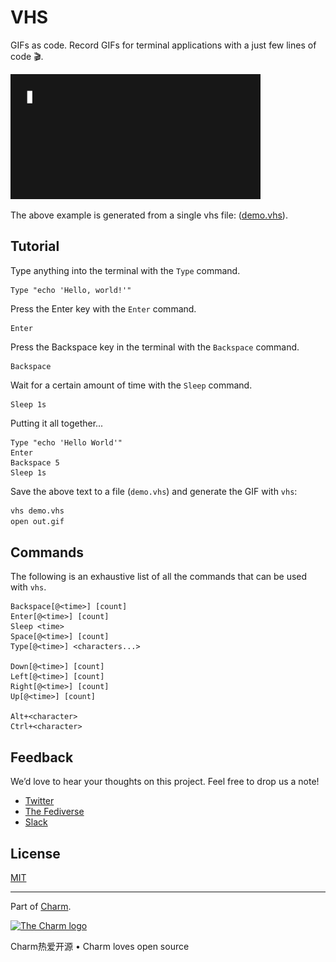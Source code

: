 # VHS

GIFs as code. Record GIFs for terminal applications with a just few lines of code 🎬.

<img width="400" src="./out.gif" alt="Automatic GIF recording with vhs" />

The above example is generated from a single vhs file: ([demo.vhs](./examples/demo.vhs)).

## Tutorial

Type anything into the terminal with the `Type` command.

```
Type "echo 'Hello, world!'"
```

Press the Enter key with the `Enter` command.

```
Enter
```

Press the Backspace key in the terminal with the `Backspace` command.

```
Backspace
```

Wait for a certain amount of time with the `Sleep` command.

```
Sleep 1s
```

Putting it all together...

```
Type "echo 'Hello World'"
Enter
Backspace 5
Sleep 1s
```

Save the above text to a file (`demo.vhs`) and generate the GIF with `vhs`:

```bash
vhs demo.vhs
open out.gif
```

## Commands

The following is an exhaustive list of all the commands that can be used with `vhs`.

```
Backspace[@<time>] [count]
Enter[@<time>] [count]
Sleep <time>
Space[@<time>] [count]
Type[@<time>] <characters...>

Down[@<time>] [count]
Left[@<time>] [count]
Right[@<time>] [count]
Up[@<time>] [count]

Alt+<character>
Ctrl+<character>
```


## Feedback

We’d love to hear your thoughts on this project. Feel free to drop us a note!

* [Twitter](https://twitter.com/charmcli)
* [The Fediverse](https://mastodon.technology/@charm)
* [Slack](https://charm.sh/slack)

## License

[MIT](https://github.com/charmbracelet/vhs/raw/main/LICENSE)

---

Part of [Charm](https://charm.sh).

<a href="https://charm.sh/"><img alt="The Charm logo" src="https://stuff.charm.sh/charm-badge.jpg" width="400" /></a>

Charm热爱开源 • Charm loves open source
